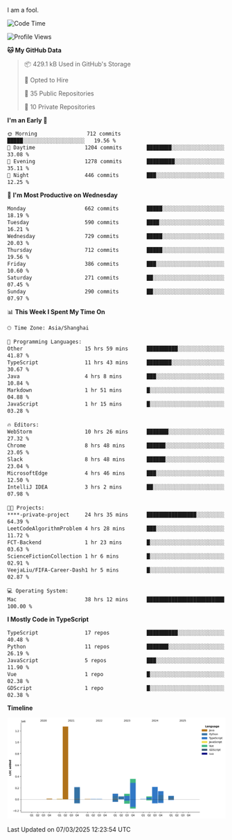 I am a fool.

<!--START_SECTION:waka-->
![Code Time](http://img.shields.io/badge/Code%20Time-2%2C690%20hrs%2045%20mins-blue)

![Profile Views](http://img.shields.io/badge/Profile%20Views-1-blue)

**🐱 My GitHub Data** 

> 📦 429.1 kB Used in GitHub's Storage 
 > 
> 💼 Opted to Hire
 > 
> 📜 35 Public Repositories 
 > 
> 🔑 10 Private Repositories 
 > 
**I'm an Early 🐤** 

```text
🌞 Morning                712 commits         █████░░░░░░░░░░░░░░░░░░░░   19.56 % 
🌆 Daytime                1204 commits        ████████░░░░░░░░░░░░░░░░░   33.08 % 
🌃 Evening                1278 commits        █████████░░░░░░░░░░░░░░░░   35.11 % 
🌙 Night                  446 commits         ███░░░░░░░░░░░░░░░░░░░░░░   12.25 % 
```
📅 **I'm Most Productive on Wednesday** 

```text
Monday                   662 commits         █████░░░░░░░░░░░░░░░░░░░░   18.19 % 
Tuesday                  590 commits         ████░░░░░░░░░░░░░░░░░░░░░   16.21 % 
Wednesday                729 commits         █████░░░░░░░░░░░░░░░░░░░░   20.03 % 
Thursday                 712 commits         █████░░░░░░░░░░░░░░░░░░░░   19.56 % 
Friday                   386 commits         ███░░░░░░░░░░░░░░░░░░░░░░   10.60 % 
Saturday                 271 commits         ██░░░░░░░░░░░░░░░░░░░░░░░   07.45 % 
Sunday                   290 commits         ██░░░░░░░░░░░░░░░░░░░░░░░   07.97 % 
```


📊 **This Week I Spent My Time On** 

```text
🕑︎ Time Zone: Asia/Shanghai

💬 Programming Languages: 
Other                    15 hrs 59 mins      ██████████░░░░░░░░░░░░░░░   41.87 % 
TypeScript               11 hrs 43 mins      ████████░░░░░░░░░░░░░░░░░   30.67 % 
Java                     4 hrs 8 mins        ███░░░░░░░░░░░░░░░░░░░░░░   10.84 % 
Markdown                 1 hr 51 mins        █░░░░░░░░░░░░░░░░░░░░░░░░   04.88 % 
JavaScript               1 hr 15 mins        █░░░░░░░░░░░░░░░░░░░░░░░░   03.28 % 

🔥 Editors: 
WebStorm                 10 hrs 26 mins      ███████░░░░░░░░░░░░░░░░░░   27.32 % 
Chrome                   8 hrs 48 mins       ██████░░░░░░░░░░░░░░░░░░░   23.05 % 
Slack                    8 hrs 48 mins       ██████░░░░░░░░░░░░░░░░░░░   23.04 % 
MicrosoftEdge            4 hrs 46 mins       ███░░░░░░░░░░░░░░░░░░░░░░   12.50 % 
IntelliJ IDEA            3 hrs 2 mins        ██░░░░░░░░░░░░░░░░░░░░░░░   07.98 % 

🐱‍💻 Projects: 
****-private-project     24 hrs 35 mins      ████████████████░░░░░░░░░   64.39 % 
LeetCodeAlgorithmProblem 4 hrs 28 mins       ███░░░░░░░░░░░░░░░░░░░░░░   11.72 % 
FCT-Backend              1 hr 23 mins        █░░░░░░░░░░░░░░░░░░░░░░░░   03.63 % 
ScienceFictionCollection 1 hr 6 mins         █░░░░░░░░░░░░░░░░░░░░░░░░   02.91 % 
VeejaLiu/FIFA-Career-Dash1 hr 5 mins         █░░░░░░░░░░░░░░░░░░░░░░░░   02.87 % 

💻 Operating System: 
Mac                      38 hrs 12 mins      █████████████████████████   100.00 % 
```

**I Mostly Code in TypeScript** 

```text
TypeScript               17 repos            ██████████░░░░░░░░░░░░░░░   40.48 % 
Python                   11 repos            ███████░░░░░░░░░░░░░░░░░░   26.19 % 
JavaScript               5 repos             ███░░░░░░░░░░░░░░░░░░░░░░   11.90 % 
Vue                      1 repo              █░░░░░░░░░░░░░░░░░░░░░░░░   02.38 % 
GDScript                 1 repo              █░░░░░░░░░░░░░░░░░░░░░░░░   02.38 % 
```



**Timeline**

![Lines of Code chart](https://raw.githubusercontent.com/VeejaLiu/VeejaLiu/master/assets/bar_graph.png)


 Last Updated on 07/03/2025 12:23:54 UTC
<!--END_SECTION:waka-->

